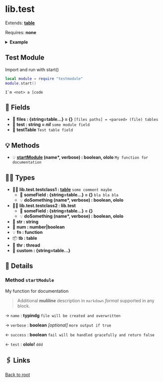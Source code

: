 # lib.test

Extends: **[table][]**

Requires: **none**

<details><summary><b>Example</b></summary>

```lua
print 'hello world'
```

</details>

## Test Module

Import and run with start()

```lua
local module = require "testmodule"
module.start()
```

```text
I`m <not> a [code
```

## 📜 Fields

- 📜 **files : {string=table...} = {}**
  `[files paths] = <parsed> (file) tables`
- 📜 **test : string = _nil_**
  `some module field`
- 📜 **testTable**
  `Test table field`

## 💡 Methods

- 💡 **[startModule][] (name\*, verbose) : boolean, ololo**
  `My function for documentation`

## 👨‍👦 Types

- 👨‍👦 **lib.test.testclass1 : [table][]**
  `some comment maybe`
  - 📜 **someField : {string=table...} = {}**
  `bla bla bla`
  - 💡 **doSomething (name\*, verbose) : boolean, ololo**
- 👨‍👦 **lib.test.testclass2 : lib.test**
  - 📜 **someField : {string=table...} = {}**
  - 💡 **doSomething (name\*, verbose) : boolean, ololo**
- 📝 **str : string**
- 🧮 **num : number|boolean**
- 💡 **fn : function**
- 📦 **tb : table**
- 🧵 **thr : thread**
- 📜 **custom : {string=table...}**

## 🧩 Details

### Method `startModule`

My function for documentation

> Additional **muliline** description
> in `markdown` _format_ supported in any block.

→ `name` : **typindg**
`file will be created and overwritten`

→ `verbose` : **boolean** _[optional]_
`more output if true`

← `success` : **boolean**
`fail will be handled gracefully and return false`

← `test` : **ololo!**
`ddd`

## 🖇️ Links

[Back to root](../readme.md)

[string]: https://www.lua.org/manual/5.1/manual.html#5.4
[table]: https://www.lua.org/manual/5.1/manual.html#5.5

[startModule]: #method-startmodule
